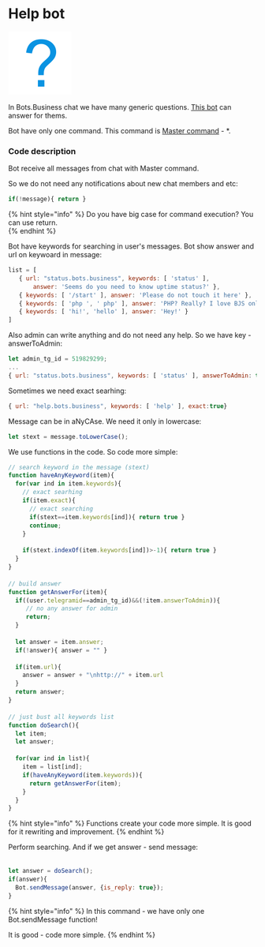 # Help bot

![](../.gitbook/assets/image%20%2816%29.png)

In Bots.Business chat we have many generic questions. [This bot](https://telegram.me/BBHelpBot) can answer for thems.

Bot have only one command. This command is [Master command](https://help.bots.business/commands#how-to-execute-command-with-any-text-from-user-master-command) - \*.

### Code description

Bot receive all messages from chat with Master command.

So we do not need any notifications about new chat members and etc:

```javascript
if(!message){ return }
```

{% hint style="info" %}
Do you have big case for command execution? You can use return.  
{% endhint %}

Bot have keywords for searching in user's messages. Bot show answer and url on keywoard in message:

```javascript
list = [
   { url: "status.bots.business", keywords: [ 'status' ],
       answer: 'Seems do you need to know uptime status?' },
   { keywords: [ '/start' ], answer: 'Please do not touch it here' },
   { keywords: [ 'php ', ' php' ], answer: 'PHP? Really? I love BJS only' },
   { keywords: [ 'hi!', 'hello' ], answer: 'Hey!' }
]
```

Also admin can write anything and do not need any help. So we have key - answerToAdmin:

```javascript
let admin_tg_id = 519829299;
...
{ url: "status.bots.business", keywords: [ 'status' ], answerToAdmin: true }
```

Sometimes we need exact searhing:

```javascript
{ url: "help.bots.business", keywords: [ 'help' ], exact:true}
```

Message can be in aNyCAse. We need it only in lowercase:

```javascript
let stext = message.toLowerCase();
```

We use functions in the code. So code more simple:

```javascript
// search keyword in the message (stext)
function haveAnyKeyword(item){
  for(var ind in item.keywords){
    // exact searhing
    if(item.exact){
      // exact searching
      if(stext==item.keywords[ind]){ return true }
      continue;
    }

    if(stext.indexOf(item.keywords[ind])>-1){ return true }
  }
}

// build answer
function getAnswerFor(item){
  if((user.telegramid==admin_tg_id)&&(!item.answerToAdmin)){
     // no any answer for admin
     return;
  }
  
  let answer = item.answer;
  if(!answer){ answer = "" }

  if(item.url){
    answer = answer + "\nhttp://" + item.url
  }
  return answer;
}

// just bust all keywords list 
function doSearch(){
  let item;
  let answer;

  for(var ind in list){
    item = list[ind];
    if(haveAnyKeyword(item.keywords)){
      return getAnswerFor(item);
    }
  }
}
```

{% hint style="info" %}
Functions create your code more simple. It is good for it rewriting and improvement.
{% endhint %}

Perform searching. And if we get answer - send message:

```javascript

let answer = doSearch();
if(answer){
  Bot.sendMessage(answer, {is_reply: true});
}

```

{% hint style="info" %}
In this command - we have only one Bot.sendMessage function!

It is good - code more simple.
{% endhint %}

